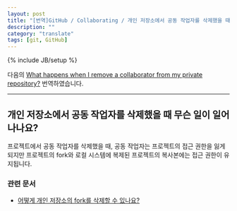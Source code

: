 ```yaml
---
layout: post
title: "[번역]GitHub / Collaborating / 개인 저장소에서 공동 작업자를 삭제했을 때 무슨 일이 일어나나요?"
description: ""
category: "translate"
tags: [git, GitHub]
---
```

{% include JB/setup %}

다음의 [What happens when I remove a collaborator from my private repository?](https://help.github.com/articles/what-happens-when-i-remove-a-collaborator-from-my-private-repository) 번역하였습니다.

---

## 개인 저장소에서 공동 작업자를 삭제했을 때 무슨 일이 일어나나요?

프로젝트에서 공동 작업자를 삭제했을 때, 공동 작업자는 프로젝트의 접근 권한을 잃게되지만 프로젝트의 fork와 로컬 시스템에 복제된 프로젝트의 복사본에는 접근 권한이 유지됩니다.

### 관련 문서

- [어떻게 개인 저장소의 fork를 삭제할 수 있나요?](https://help.github.com/articles/how-do-i-delete-a-fork-of-my-private-repository)